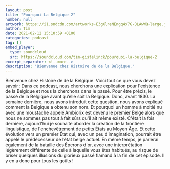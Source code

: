 ```yaml
---
layout: post
title: "Pourquoi La Belgique 2"
number: null
artwork: https://i1.sndcdn.com/artworks-E3gXlreNEngq4x7G-BLAwWQ-large.jpg
author: Tim
date: 2021-02-12 15:10:59 +0100
categories: podcast
tag: []
embed_player:
  type: soundcloud
  src: https://soundcloud.com/tim-gistelinck/pourquoi-la-belgique-2
excerpt_separator: <!--more-->
description: "Bienvenue chez Histoire de de la Belgique."
---
```

Bienvenue chez Histoire de de la Belgique. Voici tout ce que vous devez savoir : Dans ce podcast, nous cherchons une explication pour l'existence de la Belgique et nous la cherchons dans le passé. Pour être précis, le passé de la Belgique avant qu’elle soit la Belgique. Donc, avant 1830. La semaine dernière, nous avons introduit cette question, nous avons expliqué comment la Belgique a obtenu son nom. Et pourquoi un homme à moitié nu avec une moustache appelé Ambiorix est devenu le premier Belge alors que nous ne sommes pas tout à fait sûrs qu'il ait même existé. C'était la fois dernière, aujourd'hui je souhaite aborder la création de la frontière linguistique, de l'enchevêtrement de petits États au Moyen Âge. Et cette évolution vers un premier État qui, avec un peu d'imagination, pourrait être appelé le prédécesseur de l’état belge actuel. En même temps, je parlerai également de la bataille des Éperons d'or, avec une interprétation légèrement différente de celle à laquelle vous êtes habitués, au risque de briser quelques illusions du glorieux passé flamand à la fin de cet épisode. Il y en a donc pour tous les goûts !